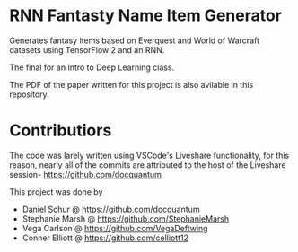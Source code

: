 # RNN Fantasty Name Item Generator

Generates fantasy items based on Everquest and World of Warcraft datasets using TensorFlow 2 and an RNN.

The final for an Intro to Deep Learning class.

The PDF of the paper written for this project is also avilable in this repository.

# Contributiors

The code was larely written using VSCode's Liveshare functionality, for this reason, nearly all of the commits are attributed to the host of the Liveshare session- https://github.com/docquantum

This project was done by
* Daniel Schur @ https://github.com/docquantum
* Stephanie Marsh @ https://github.com/StephanieMarsh
* Vega Carlson @ https://github.com/VegaDeftwing
* Conner Elliott @ https://github.com/celliott12

